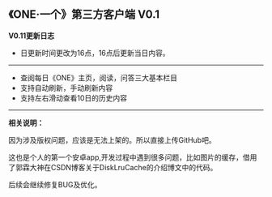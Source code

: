 **《ONE·一个》第三方客户端 V0.1**
------------------
**V0.11更新日志**

 - 日更新时间更改为16点，16点后更新当日内容。

----------


 - 查阅每日《ONE》主页，阅读，问答三大基本栏目
 - 支持自动刷新，手动刷新内容
 - 支持左右滑动查看10日的历史内容


----------


**相关说明：**

因为涉及版权问题，应该是无法上架的。所以直接上传GitHub吧。

这也是个人的第一个安卓app,开发过程中遇到很多问题，比如图片的缓存，借用了郭霖大神在CSDN博客关于DiskLruCache的介绍博文中的代码。

后续会继续修复BUG及优化。